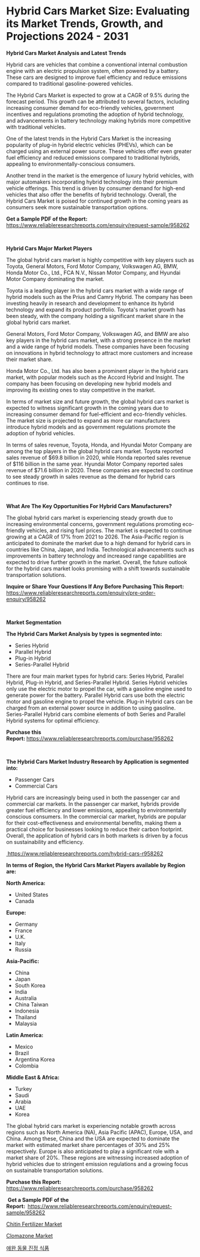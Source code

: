<p><h1>Hybrid Cars Market Size: Evaluating its Market Trends, Growth, and Projections 2024 - 2031</h1></p><p><strong>Hybrid Cars Market Analysis and Latest Trends</strong></p>
<p><p>Hybrid cars are vehicles that combine a conventional internal combustion engine with an electric propulsion system, often powered by a battery. These cars are designed to improve fuel efficiency and reduce emissions compared to traditional gasoline-powered vehicles.</p><p>The Hybrid Cars Market is expected to grow at a CAGR of 9.5% during the forecast period. This growth can be attributed to several factors, including increasing consumer demand for eco-friendly vehicles, government incentives and regulations promoting the adoption of hybrid technology, and advancements in battery technology making hybrids more competitive with traditional vehicles.</p><p>One of the latest trends in the Hybrid Cars Market is the increasing popularity of plug-in hybrid electric vehicles (PHEVs), which can be charged using an external power source. These vehicles offer even greater fuel efficiency and reduced emissions compared to traditional hybrids, appealing to environmentally-conscious consumers.</p><p>Another trend in the market is the emergence of luxury hybrid vehicles, with major automakers incorporating hybrid technology into their premium vehicle offerings. This trend is driven by consumer demand for high-end vehicles that also offer the benefits of hybrid technology. Overall, the Hybrid Cars Market is poised for continued growth in the coming years as consumers seek more sustainable transportation options.</p></p>
<p><strong>Get a Sample PDF of the Report:&nbsp;</strong> <a href="https://www.reliableresearchreports.com/enquiry/request-sample/958262">https://www.reliableresearchreports.com/enquiry/request-sample/958262</a></p>
<p>&nbsp;</p>
<p><strong>Hybrid Cars Major Market Players</strong></p>
<p><p>The global hybrid cars market is highly competitive with key players such as Toyota, General Motors, Ford Motor Company, Volkswagen AG, BMW, Honda Motor Co., Ltd., FCA N.V., Nissan Motor Company, and Hyundai Motor Company dominating the market.</p><p>Toyota is a leading player in the hybrid cars market with a wide range of hybrid models such as the Prius and Camry Hybrid. The company has been investing heavily in research and development to enhance its hybrid technology and expand its product portfolio. Toyota's market growth has been steady, with the company holding a significant market share in the global hybrid cars market.</p><p>General Motors, Ford Motor Company, Volkswagen AG, and BMW are also key players in the hybrid cars market, with a strong presence in the market and a wide range of hybrid models. These companies have been focusing on innovations in hybrid technology to attract more customers and increase their market share.</p><p>Honda Motor Co., Ltd. has also been a prominent player in the hybrid cars market, with popular models such as the Accord Hybrid and Insight. The company has been focusing on developing new hybrid models and improving its existing ones to stay competitive in the market.</p><p>In terms of market size and future growth, the global hybrid cars market is expected to witness significant growth in the coming years due to increasing consumer demand for fuel-efficient and eco-friendly vehicles. The market size is projected to expand as more car manufacturers introduce hybrid models and as government regulations promote the adoption of hybrid vehicles.</p><p>In terms of sales revenue, Toyota, Honda, and Hyundai Motor Company are among the top players in the global hybrid cars market. Toyota reported sales revenue of $69.8 billion in 2020, while Honda reported sales revenue of $116 billion in the same year. Hyundai Motor Company reported sales revenue of $71.6 billion in 2020. These companies are expected to continue to see steady growth in sales revenue as the demand for hybrid cars continues to rise.</p></p>
<p>&nbsp;</p>
<p><strong>What Are The Key Opportunities For Hybrid Cars Manufacturers?</strong></p>
<p><p>The global hybrid cars market is experiencing steady growth due to increasing environmental concerns, government regulations promoting eco-friendly vehicles, and rising fuel prices. The market is expected to continue growing at a CAGR of 17% from 2021 to 2026. The Asia-Pacific region is anticipated to dominate the market due to a high demand for hybrid cars in countries like China, Japan, and India. Technological advancements such as improvements in battery technology and increased range capabilities are expected to drive further growth in the market. Overall, the future outlook for the hybrid cars market looks promising with a shift towards sustainable transportation solutions.</p></p>
<p><strong>Inquire or Share Your Questions If Any Before Purchasing This Report:</strong> <a href="https://www.reliableresearchreports.com/enquiry/pre-order-enquiry/958262">https://www.reliableresearchreports.com/enquiry/pre-order-enquiry/958262</a></p>
<p>&nbsp;</p>
<p><strong>Market Segmentation</strong></p>
<p><strong>The Hybrid Cars Market Analysis by types is segmented into:</strong></p>
<p><ul><li>Series Hybrid</li><li>Parallel Hybrid</li><li>Plug-in Hybrid</li><li>Series-Parallel Hybrid</li></ul></p>
<p><p>There are four main market types for hybrid cars: Series Hybrid, Parallel Hybrid, Plug-in Hybrid, and Series-Parallel Hybrid. Series Hybrid vehicles only use the electric motor to propel the car, with a gasoline engine used to generate power for the battery. Parallel Hybrid cars use both the electric motor and gasoline engine to propel the vehicle. Plug-in Hybrid cars can be charged from an external power source in addition to using gasoline. Series-Parallel Hybrid cars combine elements of both Series and Parallel Hybrid systems for optimal efficiency.</p></p>
<p><strong>Purchase this Report:&nbsp;</strong><a href="https://www.reliableresearchreports.com/purchase/958262">https://www.reliableresearchreports.com/purchase/958262</a></p>
<p>&nbsp;</p>
<p><strong>The Hybrid Cars Market Industry Research by Application is segmented into:</strong></p>
<p><ul><li>Passenger Cars</li><li>Commercial Cars</li></ul></p>
<p><p>Hybrid cars are increasingly being used in both the passenger car and commercial car markets. In the passenger car market, hybrids provide greater fuel efficiency and lower emissions, appealing to environmentally conscious consumers. In the commercial car market, hybrids are popular for their cost-effectiveness and environmental benefits, making them a practical choice for businesses looking to reduce their carbon footprint. Overall, the application of hybrid cars in both markets is driven by a focus on sustainability and efficiency.</p></p>
<p><a href="https://www.reliableresearchreports.com/hybrid-cars-r958262">&nbsp;https://www.reliableresearchreports.com/hybrid-cars-r958262</a></p>
<p><strong>In terms of Region, the Hybrid Cars Market Players available by Region are:</strong></p>
<p>
    <p> <strong> North America: </strong>
        <ul>
            <li>United States</li>
            <li>Canada</li>
        </ul>
        </p> 
    <p> <strong> Europe: </strong>
        <ul>
            <li>Germany</li>
            <li>France</li>
            <li>U.K.</li>
            <li>Italy</li>
            <li>Russia</li>
        </ul>
        </p> 
    <p> <strong> Asia-Pacific: </strong>
        <ul>
            <li>China</li>
            <li>Japan</li>
            <li>South Korea</li>
            <li>India</li>
            <li>Australia</li>
            <li>China Taiwan</li>
            <li>Indonesia</li>
            <li>Thailand</li>
            <li>Malaysia</li>
        </ul>
        </p> 
    <p> <strong> Latin America: </strong>
        <ul>
            <li>Mexico</li>
            <li>Brazil</li>
            <li>Argentina Korea</li>
            <li>Colombia</li>
        </ul>
        </p> 
    <p> <strong> Middle East & Africa: </strong>
        <ul>
            <li>Turkey</li>
            <li>Saudi</li>
            <li>Arabia</li>
            <li>UAE</li>
            <li>Korea</li>
        </ul>
    </p>
    </p>
<p><p>The global hybrid cars market is experiencing notable growth across regions such as North America (NA), Asia Pacific (APAC), Europe, USA, and China. Among these, China and the USA are expected to dominate the market with estimated market share percentages of 30% and 25% respectively. Europe is also anticipated to play a significant role with a market share of 20%. These regions are witnessing increased adoption of hybrid vehicles due to stringent emission regulations and a growing focus on sustainable transportation solutions.</p></p>
<p><strong>Purchase this Report: </strong><a href="https://www.reliableresearchreports.com/purchase/958262">https://www.reliableresearchreports.com/purchase/958262</a></p>
<p>&nbsp;<strong>Get a Sample PDF of the Report:&nbsp;&nbsp;</strong><a href="https://www.reliableresearchreports.com/enquiry/request-sample/958262">https://www.reliableresearchreports.com/enquiry/request-sample/958262</a></p>
<p><strong></strong></p>
<p><p><a href="https://github.com/jhonangga41/Market-Research-Report-List-1/blob/main/chitin-fertilizer-market.md">Chitin Fertilizer Market</a></p><p><a href="https://github.com/sahltyb2/Market-Research-Report-List-1/blob/main/clomazone-market.md">Clomazone Market</a></p><p><a href="https://github.com/vdhdwjyp90142/Market-Research-Report-List-2/blob/main/7891883114306.md">애완 동물 진정 식품</a></p></p>